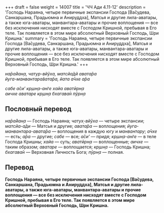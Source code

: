 +++
draft = false
weight = 14007
title = 'ЧЧ Ади 4.11-12'
description = 'Господь Нараяна, четыре первичные экспансии Господа [Ва̄судева, Санкаршана, Прадьюмна и Анируддха], Матсья и другие лила-аватары, а также юга-аватары, манвантара-аватары и прочие воплощения — все без исключения нисходят вместе с Господом Кришной, пребывая в Его теле. Так появляется в этом мире абсолютный Верховный Господь, Шри Кришна.'
summary = 'Господь Нараяна, четыре первичные экспансии Господа [Ва̄судева, Санкаршана, Прадьюмна и Анируддха], Матсья и другие лила-аватары, а также юга-аватары, манвантара-аватары и прочие воплощения — все без исключения нисходят вместе с Господом Кришной, пребывая в Его теле. Так появляется в этом мире абсолютный Верховный Господь, Шри Кришна.'
+++

_на̄ра̄йан̣а, чатур-вйӯха, матсйа̄дй авата̄ра  
йуга-манвантара̄вата̄ра, йата а̄чхе а̄ра_

_сабе а̄си’ кр̣шн̣а-ан̇ге хайа аватӣрн̣а  
аичхе аватаре кр̣шн̣а бхагава̄н пӯрн̣а_

## Пословный перевод

_на̄ра̄йан̣а_ — Господь Нараяна; _чатух̣_\-_вйӯха_ — четыре экспансии; _матсйа_\-_а̄ди_ — Матсья и другие; _авата̄ра_ — воплощения; _йуга_\-_манвантара_\-_авата̄ра_ — воплощения в каждую _югу_ и _манвантару_; _а̄чхе_ — есть; _а̄ра_ — другие; _сабе_ — все; _а̄си’_ — придя; _кр̣шн̣а_\-_ан̇ге_ — в теле Господа Кришны; _хайа_ — суть; _аватӣрн̣а_ — воплощенные; _аичхе_ — таким образом; _аватаре_ — воплощается; _кр̣шн̣а_ — Господь Кришна; _бхагава̄н_ — Верховная Личность Бога; _пӯрн̣а_ — полная.

## Перевод

**Господь Нараяна, четыре первичные экспансии Господа \[Ва̄судева, Санкаршана, Прадьюмна и Анируддха\], Матсья и другие лила-аватары, а также юга-аватары, манвантара-аватары и прочие воплощения — все без исключения нисходят вместе с Господом Кришной, пребывая в Его теле. Так появляется в этом мире абсолютный Верховный Господь, Шри Кришна.**
